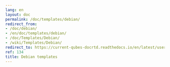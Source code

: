 ```yaml
---
lang: en
layout: doc
permalink: /doc/templates/debian/
redirect_from:
- /doc/debian/
- /en/doc/templates/debian/
- /doc/Templates/Debian/
- /wiki/Templates/Debian/
redirect_to: https://current-qubes-docrtd.readthedocs.io/en/latest/user/templates/debian/debian.html
ref: 134
title: Debian templates
---
```

